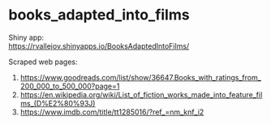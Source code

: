 # books_adapted_into_films
Shiny app: <br>
https://rvallejov.shinyapps.io/BooksAdaptedIntoFilms/

Scraped web pages: <br>
1. https://www.goodreads.com/list/show/36647.Books_with_ratings_from_200_000_to_500_000?page=1 <br>
2. https://en.wikipedia.org/wiki/List_of_fiction_works_made_into_feature_films_(D%E2%80%93J) <br>
3. https://www.imdb.com/title/tt1285016/?ref_=nm_knf_i2 <br>
